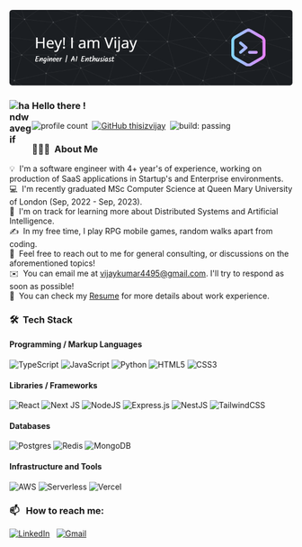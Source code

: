 ![Header](./github-header-image.png)


### <img alt="handwavegif" src="https://user-images.githubusercontent.com/39513876/112366216-8cfe7400-8cfe-11eb-8116-7d3dbae20e97.gif" width='40' align="left"/> Hello there !
![profile count](https://komarev.com/ghpvc/?username=thisizvijay&color=red)&nbsp;
[![GitHub thisizvijay](https://img.shields.io/github/followers/thisizvijay?label=follow&style=social)](https://github.com/thisizvijay)&nbsp;
![build: passing](https://img.shields.io/badge/build-passing-success)
### 👨🏻‍💻 &nbsp;About Me

💡 &nbsp;I'm a software engineer with 4+ year's of experience, working on production of SaaS applications in Startup's and Enterprise environments. \
💻 &nbsp;I'm recently graduated MSc Computer Science at Queen Mary University of London (Sep, 2022 - Sep, 2023).\
🌱 &nbsp;I'm on track for learning more about Distributed Systems and Artificial Intelligence.\
✍️ &nbsp;In my free time, I play RPG mobile games, random walks apart from coding.\
💬 &nbsp;Feel free to reach out to me for general consulting, or discussions on the aforementioned topics!\
✉️ &nbsp;You can email me at vijaykumar4495@gmail.com. I'll try to respond as soon as possible!\
📄 &nbsp;You can check my [Resume](https://drive.google.com/file/d/10OSSrjyOuv_68zzXXWNIrm2lmZ7dMVAT/view?usp=drive_link) for more details about work experience.


### 🛠 &nbsp;Tech Stack

#### Programming / Markup Languages 
![TypeScript](https://img.shields.io/badge/typescript-%23007ACC.svg?style=for-the-badge&logo=typescript&logoColor=white)
![JavaScript](https://img.shields.io/badge/javascript-%23323330.svg?style=for-the-badge&logo=javascript&logoColor=%23F7DF1E)
![Python](https://img.shields.io/badge/python-3670A0?style=for-the-badge&logo=python&logoColor=ffdd54)
![HTML5](https://img.shields.io/badge/html5-%23E34F26.svg?style=for-the-badge&logo=html5&logoColor=white)
![CSS3](https://img.shields.io/badge/css3-%231572B6.svg?style=for-the-badge&logo=css3&logoColor=white)

#### Libraries / Frameworks
![React](https://img.shields.io/badge/react-%2320232a.svg?style=for-the-badge&logo=react&logoColor=%2361DAFB)
![Next JS](https://img.shields.io/badge/Next-black?style=for-the-badge&logo=next.js&logoColor=white)
![NodeJS](https://img.shields.io/badge/node.js-6DA55F?style=for-the-badge&logo=node.js&logoColor=white)
![Express.js](https://img.shields.io/badge/express.js-%23404d59.svg?style=for-the-badge&logo=express&logoColor=%2361DAFB)
![NestJS](https://img.shields.io/badge/nestjs-%23E0234E.svg?style=for-the-badge&logo=nestjs&logoColor=white)
![TailwindCSS](https://img.shields.io/badge/tailwindcss-%2338B2AC.svg?style=for-the-badge&logo=tailwind-css&logoColor=white)

#### Databases
![Postgres](https://img.shields.io/badge/postgres-%23316192.svg?style=for-the-badge&logo=postgresql&logoColor=white)
![Redis](https://img.shields.io/badge/redis-%23DD0031.svg?style=for-the-badge&logo=redis&logoColor=white)
![MongoDB](https://img.shields.io/badge/MongoDB-%234ea94b.svg?style=for-the-badge&logo=mongodb&logoColor=white)

#### Infrastructure and Tools 
![AWS](https://img.shields.io/badge/AWS-%23FF9900.svg?style=for-the-badge&logo=amazon-aws&logoColor=white)
![Serverless](https://img.shields.io/badge/Serverless-%23FF9900.svg?style=for-the-badge&logo=serverless&logoColor=#FD5750)
![Vercel](https://img.shields.io/badge/Vercel-000000?style=for-the-badge&logo=vercel&logoColor=white)
### 📫 &nbsp; How to reach me:


<a href="https://www.linkedin.com/in/thisisvijay/"><img alt="LinkedIn" src="https://img.shields.io/badge/linkedin%20-%230077B5.svg?&style=flat&logo=linkedin&logoColor=white"/></a> &nbsp;
<a href="mailto:vijaykumar4495@gmail.com"><img alt="Gmail" src="https://img.shields.io/badge/Gmail-D14836?style=flat&logo=gmail&logoColor=white" /></a> &nbsp;

<!--
**thisizvijay/thisizvijay** is a ✨ _special_ ✨ repository because its `README.md` (this file) appears on your GitHub profile.

Here are some ideas to get you started:

- 🔭 I’m currently working on ...
- 🌱 I’m currently learning ...
- 👯 I’m looking to collaborate on ...
- 🤔 I’m looking for help with ...
- 💬 Ask me about ...
- 📫 How to reach me: ...
- 😄 Pronouns: ...
- ⚡ Fun fact: ...
-->








